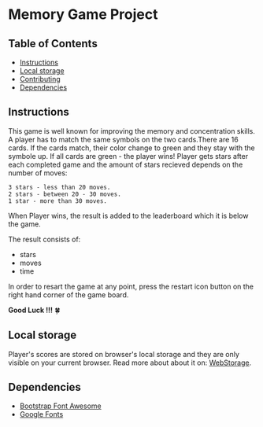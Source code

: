 # Memory Game Project

## Table of Contents

* [Instructions](#instructions)
* [Local storage](#local-storage)
* [Contributing](#contributing)
* [Dependencies](#dependencies)


## Instructions

This game is well known for improving the memory and concentration skills. A player has to match the same symbols on the two cards.There are 16 cards. If the cards match, their color change to green and they stay with the symbole up. If all cards are green - the player wins! Player gets stars after each completed game and the amount of stars recieved depends on the number of moves:
```
3 stars - less than 20 moves.
2 stars - between 20 - 30 moves.
1 star - more than 30 moves.
```
When Player wins, the result is added to the leaderboard which it is below the game. 

The result consists of: 
- stars 
- moves
- time

In order to resart the game at any point, press the restart icon button on the right hand corner of the game board. 

**Good Luck !!!**  :four_leaf_clover:

## Local storage

Player's scores are stored on browser's local storage and they are only visible on your current browser.
Read more about about it on: [WebStorage](https://www.w3schools.com/html/html5_webstorage.asp). 

## Dependencies
- [Bootstrap Font Awesome](https://maxcdn.bootstrapcdn.com/font-awesome/4.6.1/css/font-awesome.min.css)
- [Google Fonts](https://fonts.googleapis.com/css?family=Coda)
